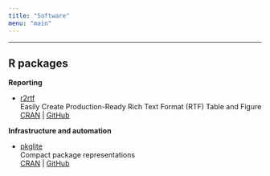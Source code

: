 ```yaml
---
title: "Software"
menu: "main"
---
```


<hr>

## R packages

**Reporting**

- [r2rtf](https://merck.github.io/r2rtf/) <br> Easily Create Production-Ready Rich Text Format (RTF) Table and Figure <br> [CRAN](https://cran.r-project.org/package=r2rtf) | [GitHub](https://github.com/Merck/r2rtf)

**Infrastructure and automation**

- [pkglite](https://merck.github.io/pkglite/) <br> Compact package representations <br> [CRAN](https://cran.r-project.org/package=pkglite) | [GitHub](https://github.com/Merck/pkglite)

